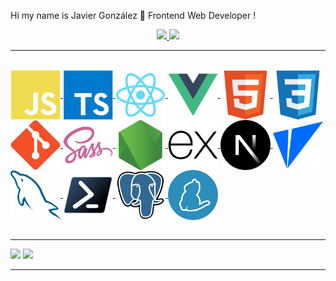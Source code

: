 <span>Hi my name is Javier González 👋
Frontend Web Developer </span>
!
<div align="center">
  <a href="https://github.com/javiergp23">
  <img height="200em" src="https://github-readme-stats.vercel.app/api?username=javiergp23&show_icons=true&theme=dark&include_all_commits=true&count_private=true"/>
  <img height="200em" src="https://github-readme-stats.vercel.app/api/top-langs/?username=javiergp23&layout=compact&langs_count=7&theme=dark"/>
</div>
  <hr>
<div style="display: inline_block;"><br>
  <img align="center" alt="-Js" height="80" width="80" src="https://raw.githubusercontent.com/devicons/devicon/master/icons/javascript/javascript-plain.svg">
  <img align="center" alt="-Ts" height="80" width="80" src="https://raw.githubusercontent.com/devicons/devicon/master/icons/typescript/typescript-plain.svg">
  <img align="center" alt="-React" height="80" width="80" src="https://raw.githubusercontent.com/devicons/devicon/master/icons/react/react-original.svg">
  <img align="center" alt="-Vue" height="80" width="80" src="https://raw.githubusercontent.com/devicons/devicon/master/icons/vuejs/vuejs-original.svg">
  <img align="center" alt="-HTML" height="80" width="80" src="https://raw.githubusercontent.com/devicons/devicon/master/icons/html5/html5-original.svg">
  <img align="center" alt="-CSS" height="80" width="80" src="https://raw.githubusercontent.com/devicons/devicon/master/icons/css3/css3-original.svg">
  <img align="center" alt="-CSS" height="80" width="80" src="https://raw.githubusercontent.com/devicons/devicon/master/icons/git/git-original.svg">
  <img align="center" alt="-SASS" height="80" width="80" src="https://raw.githubusercontent.com/devicons/devicon/master/icons/sass/sass-original.svg">
  <img align="center" alt="-express" height="80" width="80" src="https://raw.githubusercontent.com/devicons/devicon/master/icons/nodejs/nodejs-original.svg">
  <img align="center" alt="-express" height="80" width="80" src="https://raw.githubusercontent.com/devicons/devicon/master/icons/express/express-original.svg">
  <img align="center" alt="-express" height="80" width="80" src="https://raw.githubusercontent.com/devicons/devicon/master/icons/nextjs/nextjs-original.svg">
  <img align="center" alt="-express" height="80" width="80" src="https://raw.githubusercontent.com/devicons/devicon/master/icons/vite/vite-original.svg">
  <img align="center" alt="-express" height="80" width="80" src="https://raw.githubusercontent.com/devicons/devicon/master/icons/mysql/mysql-original.svg">
  <img align="center" alt="-express" height="80" width="80" src="https://raw.githubusercontent.com/devicons/devicon/master/icons/powershell/powershell-original.svg">
  <img align="center" alt="-express" height="80" width="80" src="https://raw.githubusercontent.com/devicons/devicon/master/icons/postgresql/postgresql-original.svg">
  <img align="center" alt="-express" height="80" width="80" src="https://raw.githubusercontent.com/devicons/devicon/master/icons/yarn/yarn-original.svg">
   
</div>
  
<br>
  
<hr>
 
<div> 
  
  <a href = "mailto:javiergonzalezp23@gmail.com"><img src="https://img.shields.io/badge/-Gmail-%23333?style=for-the-badge&logo=gmail&logoColor=white" target="_blank"></a>
  <a href="https://www.linkedin.com/in/javier-gonz%C3%A1lez-padilla-725265b5/" target="_blank"><img src="https://img.shields.io/badge/-LinkedIn-%230077B5?style=for-the-badge&logo=linkedin&logoColor=white" target="_blank"></a> 
  <hr>
 
 
 
</div>
